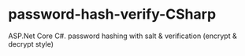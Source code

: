 # password-hash-verify-CSharp
ASP.Net Core C#. password hashing with salt &amp; verification (encrypt &amp; decrypt style)
